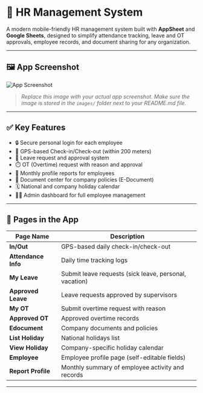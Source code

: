 # 📱 HR Management System

A modern mobile-friendly HR management system built with **AppSheet** and **Google Sheets**, designed to simplify attendance tracking, leave and OT approvals, employee records, and document sharing for any organization.

---

## 🖼️ App Screenshot

![App Screenshot](images/app-demo.png)

> *Replace this image with your actual app screenshot. Make sure the image is stored in the `images/` folder next to your README.md file.*

---

## ✅ Key Features

- 🔒 Secure personal login for each employee
- 📍 GPS-based Check-in/Check-out (within 200 meters)
- 📅 Leave request and approval system
- ⏱️ OT (Overtime) request with reason and approval
- 🧾 Monthly profile reports for employees
- 📂 Document center for company policies (E-Document)
- 🗓️ National and company holiday calendar
- 👩‍💼 Admin dashboard for full employee management

---

## 📁 Pages in the App

| Page Name         | Description                                             |
|-------------------|---------------------------------------------------------|
| **In/Out**        | GPS-based daily check-in/check-out                      |
| **Attendance Info** | Daily time tracking logs                              |
| **My Leave**      | Submit leave requests (sick leave, personal, vacation)  |
| **Approved Leave**| Leave requests approved by supervisors                  |
| **My OT**         | Submit overtime request with reason                     |
| **Approved OT**   | Approved overtime records                               |
| **Edocument**     | Company documents and policies                          |
| **List Holiday**  | National holidays list                                  |
| **View Holiday**  | Company-specific holiday calendar                       |
| **Employee**      | Employee profile page (self-editable fields)            |
| **Report Profile**| Monthly summary of employee activity and records        |

---
